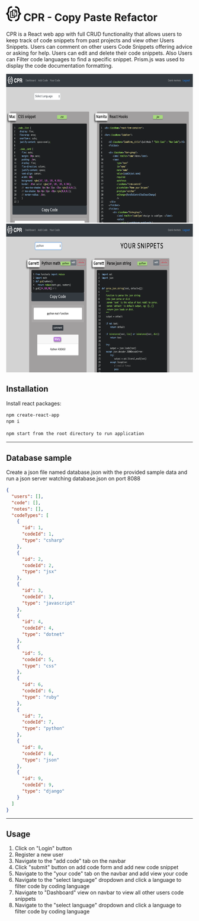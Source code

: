 # <img src="src/components/nav/darklogo.svg" height="40px" width="40px"> CPR - Copy Paste Refactor

CPR is a React web app with full CRUD functionality that allows users to keep track of code snippets from past projects and view other Users Snippets. Users can comment on other users Code Snippets offering advice or asking for help. Users can edit and delete their code snippets. Also Users can Filter code languages to find a specific snippet. Prism.js was used to display the code documentation formatting.

<img src="./public/dashboard.PNG" height="400px" width="700px"> <img src="./public/userview.PNG" height="400px" width="700px">

## Installation

Install react packages:

```bash
npm create-react-app
npm i

npm start from the root directory to run application
```

---

## Database sample

Create a json file named database.json with the provided sample data and run a json server watching database.json on port 8088

```JSON
{
  "users": [],
  "code": [],
  "notes": [],
  "codeTypes": [
    {
      "id": 1,
      "codeId": 1,
      "type": "csharp"
    },
    {
      "id": 2,
      "codeId": 2,
      "type": "jsx"
    },
    {
      "id": 3,
      "codeId": 3,
      "type": "javascript"
    },
    {
      "id": 4,
      "codeId": 4,
      "type": "dotnet"
    },
    {
      "id": 5,
      "codeId": 5,
      "type": "css"
    },
    {
      "id": 6,
      "codeId": 6,
      "type": "ruby"
    },
    {
      "id": 7,
      "codeId": 7,
      "type": "python"
    },
    {
      "id": 8,
      "codeId": 8,
      "type": "json"
    },
    {
      "id": 9,
      "codeId": 9,
      "type": "django"
    }
  ]
}

```

---

## Usage

1. Click on "Login" button
2. Register a new user
3. Navigate to the "add code" tab on the navbar
4. Click "submit" button on add code form and add new code snippet
5. Navigate to the "your code" tab on the navbar and add view your code
6. Navigate to the "select language" dropdown and click a language to filter code by coding language
7. Navigate to "Dashboard" view on navbar to view all other users code snippets
8. Navigate to the "select language" dropdown and click a language to filter code by coding language
